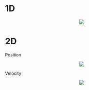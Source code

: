 # 1D

<p align="center"><img src="img/wiki.0.svg"/></p>

# 2D

Position
<p align="center"><img src="img/wiki.0.svg"/></p>

Velocity
<p align="center"><img src="img/wiki.1.svg"/></p>